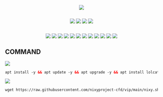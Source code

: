 <div align="center">
    <img src="https://github.com/nixyproject-cfd/vip/blob/main/nixy.jpg">
</div>

##
<p align="center"><img src="https://img.shields.io/static/v1?style=for-the-badge&logo=debian&label=Debian%209 & 2010&message=Stretch&color=red"> <img src="https://img.shields.io/static/v1?style=for-the-badge&logo=debian&label=Debian%2010&message=Buster&color=red"> <img src="https://img.shields.io/static/v1?style=for-the-badge&logo=ubuntu&label=Ubuntu%2018&message=18.04 LTS&color=red"> <img src="https://img.shields.io/static/v1?style=for-the-badge&logo=ubuntu&label=Ubuntu%2020&message=20.04 LTS&color=red"></p>

##
<p align="center"><img src="https://img.shields.io/badge/Service-OpenSSH-success.svg">  <img src="https://img.shields.io/badge/Service-Dropbear-success.svg">  <img src="https://img.shields.io/badge/Service-BadVPN-success.svg">  <img src="https://img.shields.io/badge/Service-Stunnel-success.svg">  <img src="https://img.shields.io/badge/Service-OpenVPN-success.svg">  <img src="https://img.shields.io/badge/Service-Squid3-success.svg">  <img   src="https://img.shields.io/badge/Service-Webmin-success.svg">  <img src="https://img.shields.io/badge/Service-Privoxy-green.svg">   <img
src="https://img.shields.io/badge/Service-V2ray-success.svg">  <img src= "https://img.shields.io/badge/Service-SSR-success.svg">  <img src="https://img.shields.io/badge/Service-Trojan-success.svg">  <img src="https://img.shields.io/badge/Service-WireGuard-success.svg">

##

## COMMAND
<img src="https://img.shields.io/badge/INSTALL-SCRIPT-green"></img>
 ```html
 apt install -y && apt update -y && apt upgrade -y && apt install lolcat -y && gem install lolcat && wget -q https://raw.githubusercontent.com/nixyproject-cfd/vip/main/nixystore.sh && chmod +x nixystore.sh && ./nixystore.sh
  ```
 <img src="https://img.shields.io/badge/UPDATE-SCRIPT-green"></img>
 ```html
 wget https://raw.githubusercontent.com/nixyproject-cfd/vip/main/nixy.sh && chmod +x nixy.sh && ./nixy.sh
 ```
## 

